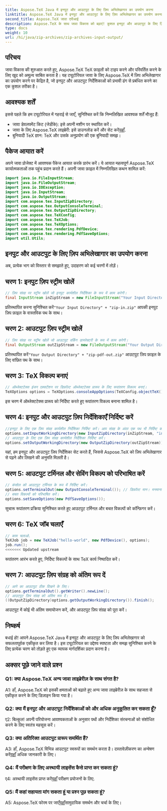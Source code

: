 ```yaml
---
title: Aspose.TeX Java में इनपुट और आउटपुट के लिए ज़िप अभिलेखागार का उपयोग करना
linktitle: Aspose.TeX Java में इनपुट और आउटपुट के लिए ज़िप अभिलेखागार का उपयोग करना
second_title: Aspose.TeX जावा एपीआई
description: Aspose.TeX के साथ जावा विकास को बढ़ाएं! कुशल इनपुट और आउटपुट के लिए ज़िप अभिलेखागार का उपयोग करना सीखें। अभी हमारे चरण-दर-चरण मार्गदर्शिका का पालन करें।
type: docs
weight: 10
url: /hi/java/zip-archives/zip-archives-input-output/
---
```

## परिचय
जावा विकास की शुरुआत करते हुए, Aspose.TeX TeX फ़ाइलों को टाइप करने और परिवर्तित करने के लिए खुद को अमूल्य साबित करता है। यह ट्यूटोरियल जावा के लिए Aspose.TeX में ज़िप अभिलेखागार का उपयोग करने पर केंद्रित है, जो इनपुट और आउटपुट निर्देशिकाओं को प्रभावी ढंग से प्रबंधित करने का एक कुशल तरीका है।
## आवश्यक शर्तें
इससे पहले कि हम ट्यूटोरियल में गहराई से जाएँ, सुनिश्चित करें कि निम्नलिखित आवश्यक शर्तें मौजूद हैं:
- जावा डेवलपमेंट किट (जेडीके): इसे अपनी मशीन पर स्थापित करें।
-  जावा के लिए Aspose.TeX लाइब्रेरी: इसे डाउनलोड करें और सेट करें[यहाँ](https://releases.aspose.com/tex/java/).
- बुनियादी TeX ज्ञान: TeX और उसके अनुप्रयोग की एक बुनियादी समझ।
## पैकेज आयात करें
अपने जावा प्रोजेक्ट में आवश्यक पैकेज आयात करके प्रारंभ करें। ये आयात महत्वपूर्ण Aspose.TeX कार्यात्मकताओं तक पहुंच प्रदान करते हैं। अपनी जावा फ़ाइल में निम्नलिखित कथन शामिल करें:
```java
import java.io.FileInputStream;
import java.io.FileOutputStream;
import java.io.IOException;
import java.io.InputStream;
import java.io.OutputStream;
import com.aspose.tex.InputZipDirectory;
import com.aspose.tex.OutputConsoleTerminal;
import com.aspose.tex.OutputZipDirectory;
import com.aspose.tex.TeXConfig;
import com.aspose.tex.TeXJob;
import com.aspose.tex.TeXOptions;
import com.aspose.tex.rendering.PdfDevice;
import com.aspose.tex.rendering.PdfSaveOptions;
import util.Utils;
```

## इनपुट और आउटपुट के लिए ज़िप अभिलेखागार का उपयोग करना

अब, प्रत्येक भाग को विस्तार से समझाते हुए, उदाहरण को कई चरणों में तोड़ें।

## चरण 1: इनपुट ज़िप स्ट्रीम खोलें

```java
// ज़िप संग्रह पर स्ट्रीम खोलें जो इनपुट कार्यशील निर्देशिका के रूप में काम करेगी।
final InputStream inZipStream = new FileInputStream("Your Input Directory" + "zip-in.zip");
```

 प्रतिस्थापित करना सुनिश्चित करें`"Your Input Directory" + "zip-in.zip"` आपकी इनपुट ज़िप फ़ाइल के वास्तविक पथ के साथ।

## चरण 2: आउटपुट ज़िप स्ट्रीम खोलें

```java
// ज़िप संग्रह पर स्ट्रीम खोलें जो आउटपुट वर्किंग डायरेक्टरी के रूप में काम करेगी।
final OutputStream outZipStream = new FileOutputStream("Your Output Directory" + "zip-pdf-out.zip");
```

 प्रतिस्थापित करें`"Your Output Directory" + "zip-pdf-out.zip"` आउटपुट ज़िप फ़ाइल के लिए वांछित पथ के साथ।

## चरण 3: TeX विकल्प बनाएं

```java
// ऑब्जेक्टटेक्स इंजन एक्सटेंशन पर डिफ़ॉल्ट ऑब्जेक्टटेक्स प्रारूप के लिए रूपांतरण विकल्प बनाएं।
TeXOptions options = TeXOptions.consoleAppOptions(TeXConfig.objectTeX());
```

इस चरण में ऑब्जेक्टटेक्स प्रारूप को निर्दिष्ट करते हुए रूपांतरण विकल्प बनाना शामिल है।

## चरण 4: इनपुट और आउटपुट ज़िप निर्देशिकाएँ निर्दिष्ट करें

```java
//इनपुट के लिए एक ज़िप संग्रह कार्यशील निर्देशिका निर्दिष्ट करें। आप संग्रह के अंदर एक पथ भी निर्दिष्ट कर सकते हैं।
options.setInputWorkingDirectory(new InputZipDirectory(inZipStream, "in"));
// आउटपुट के लिए एक ज़िप संग्रह कार्यशील निर्देशिका निर्दिष्ट करें।
options.setOutputWorkingDirectory(new OutputZipDirectory(outZipStream));
```

यहां, हम इनपुट और आउटपुट ज़िप निर्देशिका सेट करते हैं, जिससे Aspose.TeX को ज़िप अभिलेखागार से पढ़ने और लिखने की अनुमति मिलती है।

## चरण 5: आउटपुट टर्मिनल और सेविंग विकल्प को परिभाषित करें

```java
// कंसोल को आउटपुट टर्मिनल के रूप में निर्दिष्ट करें।
options.setTerminalOut(new OutputConsoleTerminal()); // डिफ़ॉल्ट मान। मनमाना कार्यभार.
// बचत विकल्पों को परिभाषित करें।
options.setSaveOptions(new PdfSaveOptions());
```

सुचारू रूपांतरण प्रक्रिया सुनिश्चित करते हुए आउटपुट टर्मिनल और बचत विकल्पों को कॉन्फ़िगर करें।

## चरण 6: TeX जॉब चलाएँ

```java
// काम चलाओ.
TeXJob job = new TeXJob("hello-world", new PdfDevice(), options);
job.run();
<<<<<<< Updated upstream
```

रूपांतरण आरंभ करते हुए, निर्दिष्ट विकल्पों के साथ TeX कार्य निष्पादित करें।

## चरण 7: आउटपुट ज़िप संग्रह को अंतिम रूप दें

```java
// आगे का आउटपुट ठीक दिखने के लिए।
options.getTerminalOut().getWriter().newLine();
// आउटपुट ज़िप संग्रह को अंतिम रूप दें।
((OutputZipDirectory)options.getOutputWorkingDirectory()).finish();
```

आउटपुट में कोई भी अंतिम समायोजन करें, और आउटपुट ज़िप संग्रह को पूरा करें।

## निष्कर्ष

बधाई हो! आपने Aspose.TeX Java में इनपुट और आउटपुट के लिए ज़िप अभिलेखागार को सफलतापूर्वक एकीकृत कर लिया है। इस ट्यूटोरियल का उद्देश्य स्पष्टता और समझ सुनिश्चित करने के लिए प्रत्येक चरण को तोड़ते हुए एक व्यापक मार्गदर्शिका प्रदान करना है।

## अक्सर पूछे जाने वाले प्रश्न

### Q1: क्या Aspose.TeX अन्य जावा लाइब्रेरीज़ के साथ संगत है?

A1: हाँ, Aspose.TeX को इसकी क्षमताओं को बढ़ाते हुए अन्य जावा लाइब्रेरीज़ के साथ सहजता से एकीकृत करने के लिए डिज़ाइन किया गया है।

### Q2: क्या मैं इनपुट और आउटपुट निर्देशिकाओं को और अधिक अनुकूलित कर सकता हूँ?

ए2: बिल्कुल! अपनी परियोजना आवश्यकताओं के अनुसार पथों और निर्देशिका संरचनाओं को संशोधित करने के लिए स्वतंत्र महसूस करें।

### Q3: क्या अतिरिक्त आउटपुट प्रारूप समर्थित हैं?

 A3: हाँ, Aspose.TeX विभिन्न आउटपुट स्वरूपों का समर्थन करता है। दस्तावेज़ीकरण का अन्वेषण करें[यहाँ](https://reference.aspose.com/tex/java/) अधिक जानकारी के लिए।

### Q4: मैं परीक्षण के लिए अस्थायी लाइसेंस कैसे प्राप्त कर सकता हूं?

 ए4: अस्थायी लाइसेंस प्राप्त करें[यहाँ](https://purchase.aspose.com/temporary-license/) परीक्षण प्रयोजनों के लिए.

### Q5: मैं कहां सहायता मांग सकता हूं या प्रश्न पूछ सकता हूं?

 A5: Aspose.TeX फोरम पर जाएँ[यहाँ](https://forum.aspose.com/c/tex/47)सामुदायिक समर्थन और चर्चा के लिए।